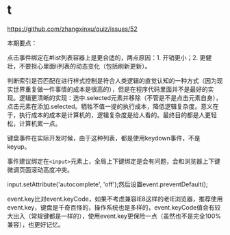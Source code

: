 
# t


https://github.com/zhangxinxu/quiz/issues/52

本期要点：

点击事件绑定在#list列表容器上是更合适的，两点原因：1. 开销更小；2. 更健壮，不要担心里面li列表的动态变化（包括刷新更新）。

判断索引是否匹配在进行样式控制是符合人类逻辑的直觉认知的一种方式（因为现实世界重复做一件事情的成本是很高的），但是在程序代码里面并不是最好的实现。逻辑更清晰的实现：选中.selected元素并移除（不管是不是点击元素自身），点击元素在添加.selected。牺牲不值一提的执行成本，降低逻辑复杂度。意义在于，执行成本的成本是计算机的，逻辑复杂度是给人看的。最终目的都是人更轻松，计算机累一点。

键盘事件在实际开发时候，由于这种列表，都是使用keydown事件，不是keyup。

事件建议绑定在`<input>`元素上，全局上下键绑定是会有问题，会和浏览器上下键微调页面滚动高度冲突。

input.setAttribute('autocomplete', 'off');然后设置event.preventDefault();

event.key比对event.keyCode，如果不考虑兼容IE8这样的老IE浏览器，推荐使用event.key，键盘是千奇百怪的，操作系统也是多样的，event.keyCode值会有较大出入（常规键都是一样的），使用event.key更保险一点（虽然也不是完全100%兼容），也更好记忆。
